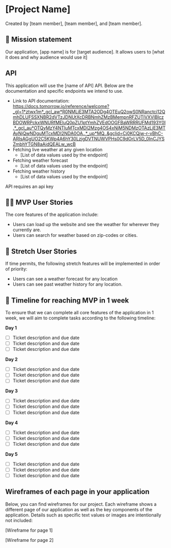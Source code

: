 # [Project Name]

Created by [team member], [team member], and [team member].

## 🚀 Mission statement

Our application, [app name] is for [target audience]. It allows users to [what it does and why audience would use it]

## API

This application will use the [name of API] API. Below are the documentation and specific endpoints we intend to use.

- Link to API documentation: https://docs.tomorrow.io/reference/welcome?_gl=1*ztwx1m*_gcl_aw*R0NMLjE3MTA2ODg4OTEuQ2owS0NRanctci12QmhDLUFSSXNBR2dVTzJDNUtXcDRBNmhZMzBMempnRFZUTlVXVlBIczBDOWRPckxWNURfMEluQ0pZU1ptYmhZVEdOOGFBaWRRRUFMd193Y0I.*_gcl_au*OTQyMzY4NTIuMTcxMDI2Mzg4OS4xNjM5NDMzOTAzLjE3MTAyNjQwNDguMTcxMDI2NDA0OA..*_up*MQ..&gclid=Cj0KCQjw-r-vBhC-ARIsAGgUO2C5KWp4A6hY30LzjgDVTNUWVPHs0C9dOrLV5D_0InCJYSZmbhYTGN8aAidQEALw_wcB
- Fetching live weather at any given location
  - [List of data values used by the endpoint]
- Fetching weather forecast
  - [List of data values used by the endpoint]
- Fetching weather history
  - [List of data values used by the endpoint]

API requires an api key

## 👩‍💻 MVP User Stories

The core features of the application include:

* Users can load up the website and see the weather for wherever they currently are.
* Users can search for weather based on zip-codes or cities.

## 🤔 Stretch User Stories

If time permits, the following stretch features will be implemented in order of priority:
* Users can see a weather forecast for any location
* Users can see past weather history for any location.

## 📆 Timeline for reaching MVP in 1 week

To ensure that we can complete all core features of the application in 1 week, we will aim to complete tasks according to the following timeline:

**Day 1**
- [ ] Ticket description and due date
- [ ] Ticket description and due date
- [ ] Ticket description and due date

**Day 2**
- [ ] Ticket description and due date
- [ ] Ticket description and due date
- [ ] Ticket description and due date

**Day 3**
- [ ] Ticket description and due date
- [ ] Ticket description and due date
- [ ] Ticket description and due date

**Day 4**
- [ ] Ticket description and due date
- [ ] Ticket description and due date
- [ ] Ticket description and due date

**Day 5**
- [ ] Ticket description and due date
- [ ] Ticket description and due date
- [ ] Ticket description and due date

## Wireframes of each page in your application

Below, you can find wireframes for our project. Each wireframe shows a different page of our application as well as the key components of the application. Details such as specific text values or images are intentionally not included:

[Wireframe for page 1]

[Wireframe for page 2]
